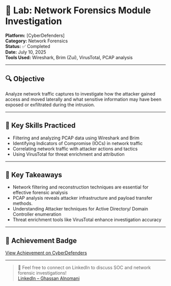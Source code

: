# 🧪 Lab: Network Forensics Module Investigation

**Platform:** [CyberDefenders]   
**Category:** Network Forensics  
**Status:** ✅ Completed  
**Date:** July 10, 2025    
**Tools Used:** Wireshark, Brim (Zui), VirusTotal, PCAP analysis

---

## 🔍 Objective  
Analyze network traffic captures to investigate how the attacker gained access and moved laterally and what sensitive information may have been exposed or exfiltrated during the intrusion.

---

## 🧰 Key Skills Practiced

- Filtering and analyzing PCAP data using Wireshark and Brim  
- Identifying Indicators of Compromise (IOCs) in network traffic  
- Correlating network traffic with attacker actions and tactics  
- Using VirusTotal for threat enrichment and attribution  

---

## 🧠 Key Takeaways

- Network filtering and reconstruction techniques are essential for effective forensic analysis  
- PCAP analysis reveals attacker infrastructure and payload transfer methods.
- Understanding Attacker techniques for Active Directory/ Domain Controller enumeration
- Threat enrichment tools like VirusTotal enhance investigation accuracy  


---

## 🔗 Achievement Badge  
[View Achievement on CyberDefenders](https://cyberdefenders.org/online-labs/achievements/GhassanALNumani/network-forensics-module-investigation/)

---

> 💬 Feel free to connect on LinkedIn to discuss SOC and network forensic investigations!  
> [LinkedIn – Ghassan Alnomani](https://www.linkedin.com/in/ghassan-alnomani/)
